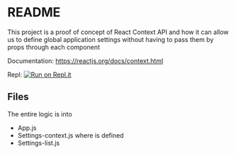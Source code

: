 # README

This project is a proof of concept of React Context API and how it can allow us to define global application settings without having to pass them by props through each component

Documentation: https://reactjs.org/docs/context.html

Repl: [![Run on Repl.it](https://repl.it/badge/github/cecile-bourguignon/react-context)](https://repl.it/github/cecile-bourguignon/react-context)
 
 ## Files
 The entire logic is into 
 - App.js
 - Settings-context.js where is defined
 - Settings-list.js
